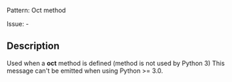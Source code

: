 Pattern: Oct method

Issue: -

## Description

Used when a __oct__ method is defined (method is not used by Python 3) This message can't be emitted when using Python >= 3.0.